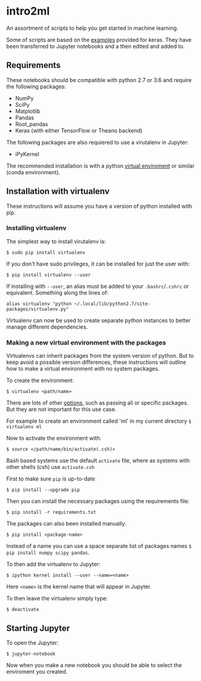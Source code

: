 # intro2ml
An assortment of scripts to help you get started in machine learning.

Some of scripts are based on the [examples](https://github.com/keras-team/keras/tree/master/examples) provided for keras. They have been transferred to Jupyter notebooks and a then edited and added to.

## Requirements 

These notebooks should be compatible with python 2.7 or 3.6 and require the following packages:
* NumPy
* SciPy
* Matplotlib
* Pandas
* Root_pandas
* Keras (with either TensorFlow or Theano backend)

The following packages are also requiered to use a virutalenv in Jupyter:
* iPyKernel

The recommended installation is with a python [virtual enviroment](https://virtualenv.pypa.io/en/stable/) or similar (conda environment).

## Installation with virtualenv

These instructions will assume you have a version of python installed with pip.

### Installing virtualenv

The simplest way to install virutalenv is:

```
$ sudo pip install virtualenv
```

If you don't have sudo privileges, it can be installed for just the user with:

```
$ pip install virtualenv --user
```
If installing with ``--user``, an alias must be added to your ``.bashrc``/``.cshrc`` or equivalent. Something along the lines of:

```
alias virtualenv "python ~/.local/lib/python2.7/site-packages/virtualenv.py"
```
Virtualenv can now be used to create separate python instances to better manage different dependencies.

### Making a new virtual environment with the packages

Virtualenvs can inherit packages from the system version of python. But to keep avoid a possible version differences, these instructions will outline how to make a virtual environment with no system packages.

To create the environment:

```
$ virtualenv <path/name>
```

There are lots of other [options](https://virtualenv.pypa.io/en/stable/reference/), such as passing all or specific packages. But they are not important for this use case.

For example to create an environment called 'ml' in my current directory ```$ virtualenv ml```

Now to activate the environment with:

```
$ source </path/name/bin/activate(.csh)>
```

Bash based systems use the default ``activate`` file, where as systems with other shells (csh) use ``activate.csh``

First to make sure ``pip`` is up-to-date

```
$ pip install --upgrade pip
```

Then you can install the necessary packages using the requirements file:

```
$ pip install -r requirements.txt
```

The packages can also been installed manually:

```
$ pip install <package-name>
```
Instead of a name you can use a space separate list of packages names ``$ pip install numpy scipy pandas``.

To then add the virtualenv to Jupyter:

```
$ ipython kernel install --user --name=<name>
```
Here ``<name>`` is the kernel name that will appear in Jupyter.

To then leave the virtualenv simply type:

```
$ deactivate
```

## Starting Jupyter

To open the Jupyter:

```
$ jupyter-notebook
```
Now when you make a new notebook you should be able to select the enviroment you created.
